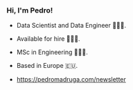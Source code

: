 ### Hi, I'm Pedro!

- Data Scientist and Data Engineer 🧙🏻‍♂️. 
- Available for hire 🙋🏻‍♂️. 
- MSc in Engineering 👨🏻‍🎓. 
- Based in Europe 🇪🇺. 

- https://pedromadruga.com/newsletter
